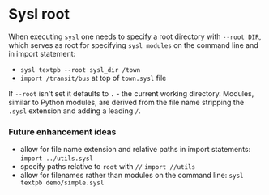 # Sysl root

When executing `sysl` one needs to specify a root directory with `--root DIR`, which serves as root for specifying `sysl modules` on the command line and in import statement:

- `sysl textpb --root sysl_dir /town`
- `import /transit/bus` at top of `town.sysl` file

If `--root` isn't set it defaults to `.` - the current working directory.
Modules, similar to Python modules, are derived from the file name stripping the `.sysl` extension and adding a leading `/`.

### Future enhancement ideas

- allow for file name extension and relative paths in import statements:
  `import ../utils.sysl`
- specify paths relative to `root` with `//`
  `import //utils`
- allow for filenames rather than modules on the command line:
  `sysl textpb demo/simple.sysl`
